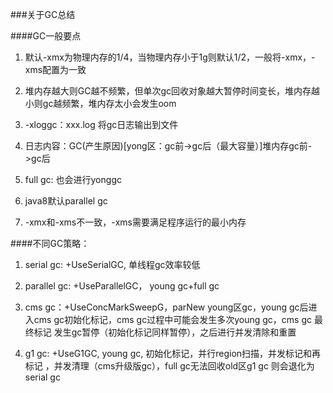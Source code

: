 ###关于GC总结

####GC一般要点

1. 默认-xmx为物理内存的1/4，当物理内存小于1g则默认1/2，一般将-xmx，-xms配置为一致

2. 堆内存越大则GC越不频繁，但单次gc回收对象越大暂停时间变长，堆内存越小则gc越频繁，堆内存太小会发生oom

3. -xloggc：xxx.log 将gc日志输出到文件

4. 日志内容：GC(产生原因)[yong区：gc前->gc后（最大容量）]堆内存gc前->gc后

5. full gc: 也会进行yonggc

6. java8默认parallel gc

7. -xmx和-xms不一致，-xms需要满足程序运行的最小内存

####不同GC策略：

1. serial gc: +UseSerialGC, 单线程gc效率较低

2. parallel gc: +UseParallelGC， young gc+full gc

3. cms gc：+UseConcMarkSweepG，parNew young区gc，young gc后进入cms gc初始化标记，cms gc过程中可能会发生多次young gc，cms gc 最终标记
发生gc暂停（初始化标记同样暂停），之后进行并发清除和重置

4. g1 gc: +UseG1GC, young gc, 初始化标记，并行region扫描，并发标记和再标记 ，并发清理（cms升级版gc），full gc无法回收old区g1 gc
则会退化为serial gc